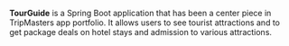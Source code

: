 **TourGuide** 
is a Spring Boot application that has been a center piece in TripMasters app portfolio. It allows users to see tourist attractions and to get package deals on hotel stays and admission to various attractions.